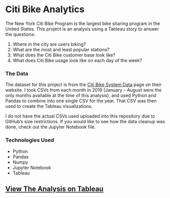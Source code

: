 # Citi Bike Analytics

The New York Citi Bike Program is the largest bike sharing program in the United States. This project is an analysis using a Tableau story to answer the questions:
1.	Where in the city are users biking?
2.	What are the most and least popular stations?
3.	What does the Citi Bike customer base look like?
4.	What does Citi Bike usage look like on each day of the week?

### The Data

The dataset for this project is from the [Citi Bike System Data](https://www.citibikenyc.com/system-data) page on their website. I took CSVs from each month in 2019 (January – August were the only months available at the time of this analysis), and used Python and Pandas to combine into one single CSV for the year. That CSV was then used to create the Tableau visualizations.

I do not have the actual CSVs used uploaded into this repository due to GitHub’s size restrictions. If you would like to see how the data cleanup was done, check out the Jupyter Notebook file. 

### Technologies Used
*	Python
*	Pandas
*	Numpy
*	Jupyter Notebook
*	Tableau

## [View The Analysis on Tableau](https://public.tableau.com/profile/kristin.lucas#!/vizhome/CitiBike2019_15705755343950/CitiBikeStory)

